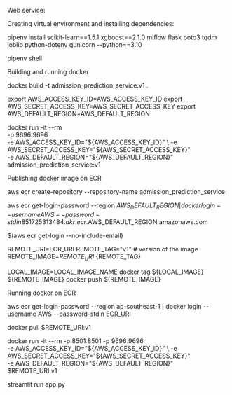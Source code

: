 Web service:

Creating virtual environment and installing dependencies:

pipenv install scikit-learn==1.5.1 xgboost==2.1.0 mlflow flask boto3 tqdm joblib python-dotenv gunicorn --python==3.10

pipenv shell

Building and running docker

docker build -t admission_prediction_service:v1 .

export AWS_ACCESS_KEY_ID=AWS_ACCESS_KEY_ID
export AWS_SECRET_ACCESS_KEY=AWS_SECRET_ACCESS_KEY
export AWS_DEFAULT_REGION=AWS_DEFAULT_REGION

docker run -it --rm \
    -p 9696:9696 \
    -e AWS_ACCESS_KEY_ID="${AWS_ACCESS_KEY_ID}" \
    -e AWS_SECRET_ACCESS_KEY="${AWS_SECRET_ACCESS_KEY}" \
    -e AWS_DEFAULT_REGION="${AWS_DEFAULT_REGION}" \
    admission_prediction_service:v1

Publishing docker image on ECR

aws ecr create-repository --repository-name admission_prediction_service

aws ecr get-login-password --region $AWS_DEFAULT_REGION | docker login --username AWS --password-stdin 851725313484.dkr.ecr.$AWS_DEFAULT_REGION.amazonaws.com

$(aws ecr get-login --no-include-email)

REMOTE_URI=ECR_URI
REMOTE_TAG="v1" # version of the image
REMOTE_IMAGE=${REMOTE_URI}:${REMOTE_TAG}

LOCAL_IMAGE=LOCAL_IMAGE_NAME
docker tag ${LOCAL_IMAGE} ${REMOTE_IMAGE}
docker push ${REMOTE_IMAGE}

Running docker on ECR

aws ecr get-login-password --region ap-southeast-1 | docker login --username AWS --password-stdin ECR_URI

docker pull $REMOTE_URI:v1

docker run -it --rm -p 8501:8501 -p 9696:9696 \
   -e AWS_ACCESS_KEY_ID="${AWS_ACCESS_KEY_ID}" \
   -e AWS_SECRET_ACCESS_KEY="${AWS_SECRET_ACCESS_KEY}" \
   -e AWS_DEFAULT_REGION="${AWS_DEFAULT_REGION}" \
   $REMOTE_URI:v1

streamlit run app.py